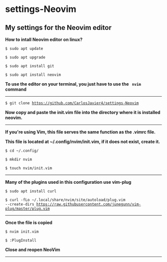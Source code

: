 # settings-Neovim
 **My settings for the Neovim editor**
 ---------------------------------------
 
 **How to intall Neovim editor on linux?**
 
 <code>$ sudo apt update </code>
 
 <code>$ sudo apt upgrade </code>
 
 <code>$ sudo apt install git </code>
 
 <code>$ sudo apt install neovim </code>
 
 **To use the editor on your terminal, you just have to use the <code> nvim </code>  command**
 
 ---------------------------------------------------------------------------------------------
 
 <code>$ git clone https://github.com/CarlosJavier4/settings-Neovim </code>
 
 **Now copy and paste the init.vim file into the directory where it is installed neovim.**
 
 --------------------------------------------------------------------------------------------
 
 **If you're using Vim, this file serves the same function as the .vimrc file.**

**This file is located at ~/.config/nvim/init.vim, if it does not exist, create it.**

<code>$ cd ~/.config/ </code>

<code>$ mkdir nvim </code>

<code>$ touch nvim/init.vim </code>

---------------------------------------------------------------------------------------------

**Many of the plugins used in this configuration use vim-plug**

<code>$ sudo apt install curl </code>

<code>$ curl -fLo ~/.local/share/nvim/site/autoload/plug.vim --create-dirs https://raw.githubusercontent.com/junegunn/vim-plug/master/plug.vim </code>

---------------------------------------------------------------------------------------------

**Once the file is copied**

<code>$ nvim init.vim </code>

<code>$ :PlugInstall </code>

**Close and reopen NeoVim**

---------------------------------------------------------------------------------------------



